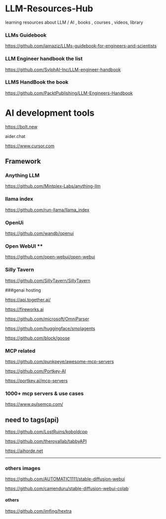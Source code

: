 # LLM-Resources-Hub
learning resources about LLM / AI , books , courses , videos, library 


### LLMs Guidebook

https://github.com/iamaziz/LLMs-guidebook-for-engineers-and-scientists

### LLM Engineer handbook the list

https://github.com/SylphAI-Inc/LLM-engineer-handbook

### LLMS HandBook the book

https://github.com/PacktPublishing/LLM-Engineers-Handbook

# AI development tools

https://bolt.new

aider.chat

https://www.cursor.com


## Framework

### Anything LLM

https://github.com/Mintplex-Labs/anything-llm

### llama index
https://github.com/run-llama/llama_index

### OpenUi

https://github.com/wandb/openui

### Open WebUI **

https://github.com/open-webui/open-webui

### Silly Tavern

https://github.com/SillyTavern/SillyTavern




###genai hosting

https://api.together.ai/

https://fireworks.ai 

https://github.com/microsoft/OmniParser

https://github.com/huggingface/smolagents

https://github.com/block/goose

### MCP related

https://github.com/punkpeye/awesome-mcp-servers

https://github.com/Portkey-AI

https://portkey.ai/mcp-servers

### 1000+ mcp servers & use cases
https://www.pulsemcp.com/


## need to tags(api)

https://github.com/LostRuins/koboldcpp

https://github.com/theroyallab/tabbyAPI

https://aihorde.net

-----------------------------------------------------------------------------

### others images 

https://github.com/AUTOMATIC1111/stable-diffusion-webui

https://github.com/camenduru/stable-diffusion-webui-colab


#### others

https://github.com/imfing/hextra
